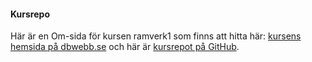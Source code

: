#### Kursrepo

Här är en Om-sida för kursen ramverk1 som finns att hitta här: [kursens hemsida på dbwebb.se](https://dbwebb.se/kurser/ramverk1-v2) och här är [kursrepot på GitHub](https://github.com/dbwebb-se/ramverk1).
